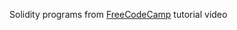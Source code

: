 Solidity programs from [FreeCodeCamp](https://www.youtube.com/watch?v=M576WGiDBdQ&t=26913s) tutorial video